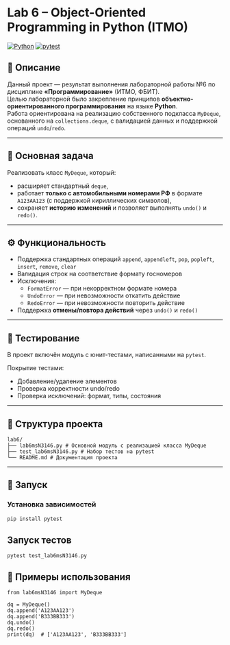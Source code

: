 # Lab 6 – Object-Oriented Programming in Python (ITMO)

[![Python](https://img.shields.io/badge/python-3.11-blue.svg)](https://www.python.org/downloads/release/python-3110/)
[![pytest](https://img.shields.io/badge/tested%20with-pytest-blue.svg)](https://docs.pytest.org/en/stable/)

## 📌 Описание

Данный проект — результат выполнения лабораторной работы №6 по дисциплине **«Программирование»** (ИТМО, ФБИТ).  
Целью лабораторной было закрепление принципов **объектно-ориентированного программирования** на языке **Python**.  
Работа ориентирована на реализацию собственного подкласса `MyDeque`, основанного на `collections.deque`, с валидацией данных и поддержкой операций `undo`/`redo`.

---

## 🧠 Основная задача

Реализовать класс `MyDeque`, который:

- расширяет стандартный `deque`,
- работает **только с автомобильными номерами РФ** в формате `А123АА123` (с поддержкой кириллических символов),
- сохраняет **историю изменений** и позволяет выполнять `undo()` и `redo()`.

---

## ⚙️ Функциональность

- Поддержка стандартных операций `append`, `appendleft`, `pop`, `popleft`, `insert`, `remove`, `clear`
- Валидация строк на соответствие формату госномеров
- Исключения:
  - `FormatError` — при некорректном формате номера
  - `UndoError` — при невозможности откатить действие
  - `RedoError` — при невозможности повторить действие
- Поддержка **отмены/повтора действий** через `undo()` и `redo()`

---

## 🧪 Тестирование

В проект включён модуль с юнит-тестами, написанными на `pytest`.

Покрытие тестами:

- Добавление/удаление элементов
- Проверка корректности undo/redo
- Проверка исключений: формат, типы, состояния

---

## 📁 Структура проекта

```
lab6/
├── lab6msN3146.py # Основной модуль с реализацией класса MyDeque
├── test_lab6msN3146.py # Набор тестов на pytest
└── README.md # Документация проекта
```

---

## 🚀 Запуск

### Установка зависимостей

```bash
pip install pytest
```

## Запуск тестов
```
pytest test_lab6msN3146.py
```
## 💬 Примеры использования
```
from lab6msN3146 import MyDeque

dq = MyDeque()
dq.append('А123АА123')
dq.append('В333ВВ333')
dq.undo()
dq.redo()
print(dq)  # ['А123АА123', 'В333ВВ333']
```